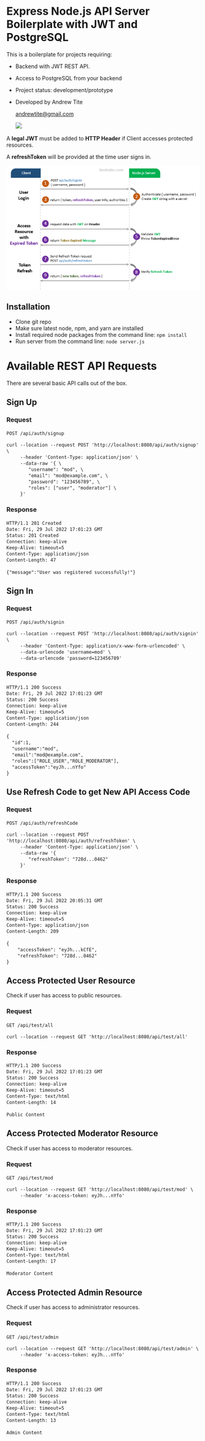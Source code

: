 # Express Node.js API Server Boilerplate with JWT and PostgreSQL

This is a boilerplate for projects requiring:

* Backend with JWT REST API.
* Access to PostgreSQL from your backend


* Project status: development/prototype
* Developed by Andrew Tite

  andrewtite@gmail.com

  [<img src="https://img.shields.io/badge/gmail-%23DD0031.svg?&style=for-the-badge&logo=gmail&logoColor=white"/>](mailto:andrewtite@gmail.com)

A <strong>legal JWT</strong> must be added to <strong>HTTP Header</strong> if Client accesses protected resources.

A <strong>refreshToken</strong> will be provided at the time user signs in.

![JWT Flow Diagram](jwt-refresh-token-node-js-example-flow.png "JWT Flow Diagram")

## Installation
* Clone git repo
* Make sure latest node, npm, and yarn are installed
* Install required node packages from the command line: `npm install`
* Run server from the command line: `node server.js`

# Available REST API Requests
There are several basic API calls out of the box.

## Sign Up

### Request

`POST /api/auth/signup`

```
curl --location --request POST 'http://localhost:8080/api/auth/signup' \
     --header 'Content-Type: application/json' \
     --data-raw '{ \
        "username": "mod", \ 
        "email": "mod@example.com", \ 
        "password": "123456789", \
        "roles": ["user", "moderator"] \
     }'
```
### Response

    HTTP/1.1 201 Created
    Date: Fri, 29 Jul 2022 17:01:23 GMT
    Status: 201 Created
    Connection: keep-alive
    Keep-Alive: timeout=5
    Content-Type: application/json
    Content-Length: 47

    {"message":"User was registered successfully!"}

## Sign In

### Request

`POST /api/auth/signin`

```
curl --location --request POST 'http://localhost:8080/api/auth/signin' \
     --header 'Content-Type: application/x-www-form-urlencoded' \
     --data-urlencode 'username=mod' \
     --data-urlencode 'password=123456789'
```

### Response

    HTTP/1.1 200 Success
    Date: Fri, 29 Jul 2022 17:01:23 GMT
    Status: 200 Success
    Connection: keep-alive
    Keep-Alive: timeout=5
    Content-Type: application/json
    Content-Length: 244

    {
      "id":1,
      "username":"mod",
      "email":"mod@example.com",
      "roles":["ROLE_USER","ROLE_MODERATOR"],
      "accessToken":"eyJh...nYfo"
    }

## Use Refresh Code to get New API Access Code

### Request

`POST /api/auth/refreshCode`

```
curl --location --request POST 'http://localhost:8080/api/auth/refreshToken' \
     --header 'Content-Type: application/json' \
     --data-raw '{
        "refreshToken": "728d...0462"
     }'
```

### Response

    HTTP/1.1 200 Success
    Date: Fri, 29 Jul 2022 20:05:31 GMT
    Status: 200 Success
    Connection: keep-alive
    Keep-Alive: timeout=5
    Content-Type: application/json
    Content-Length: 209

    {
        "accessToken": "eyJh...kCfE",
        "refreshToken": "728d...0462"
    }

## Access Protected User Resource

Check if user has access to public resources.

### Request

`GET /api/test/all`

```
curl --location --request GET 'http://localhost:8080/api/test/all'
```

### Response

    HTTP/1.1 200 Success
    Date: Fri, 29 Jul 2022 17:01:23 GMT
    Status: 200 Success
    Connection: keep-alive
    Keep-Alive: timeout=5
    Content-Type: text/html
    Content-Length: 14

    Public Content

## Access Protected Moderator Resource

Check if user has access to moderator resources.

### Request

`GET /api/test/mod`

```
curl --location --request GET 'http://localhost:8080/api/test/mod' \
     --header 'x-access-token: eyJh...nYfo'
```

### Response

    HTTP/1.1 200 Success
    Date: Fri, 29 Jul 2022 17:01:23 GMT
    Status: 200 Success
    Connection: keep-alive
    Keep-Alive: timeout=5
    Content-Type: text/html
    Content-Length: 17

    Moderator Content

## Access Protected Admin Resource

Check if user has access to administrator resources.

### Request

`GET /api/test/admin`

```
curl --location --request GET 'http://localhost:8080/api/test/admin' \
     --header 'x-access-token: eyJh...nYfo'
```

### Response

    HTTP/1.1 200 Success
    Date: Fri, 29 Jul 2022 17:01:23 GMT
    Status: 200 Success
    Connection: keep-alive
    Keep-Alive: timeout=5
    Content-Type: text/html
    Content-Length: 13

    Admin Content

